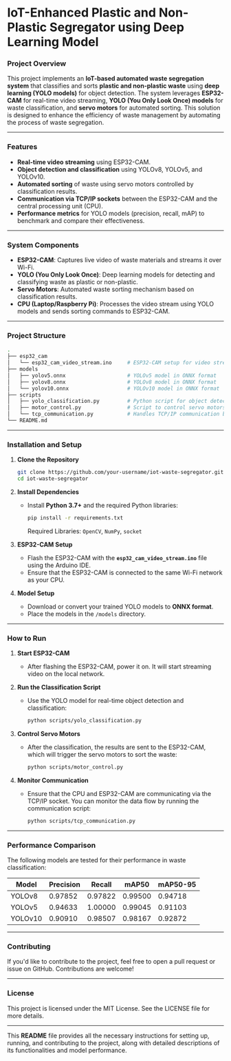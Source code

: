 # IoT-Enhanced Plastic and Non-Plastic Segregator using Deep Learning Model

### **Project Overview**
This project implements an **IoT-based automated waste segregation system** that classifies and sorts **plastic and non-plastic waste** using **deep learning (YOLO models)** for object detection. The system leverages **ESP32-CAM** for real-time video streaming, **YOLO (You Only Look Once) models** for waste classification, and **servo motors** for automated sorting. This solution is designed to enhance the efficiency of waste management by automating the process of waste segregation.

---

### **Features**
- **Real-time video streaming** using ESP32-CAM.
- **Object detection and classification** using YOLOv8, YOLOv5, and YOLOv10.
- **Automated sorting** of waste using servo motors controlled by classification results.
- **Communication via TCP/IP sockets** between the ESP32-CAM and the central processing unit (CPU).
- **Performance metrics** for YOLO models (precision, recall, mAP) to benchmark and compare their effectiveness.

---

### **System Components**
- **ESP32-CAM**: Captures live video of waste materials and streams it over Wi-Fi.
- **YOLO (You Only Look Once)**: Deep learning models for detecting and classifying waste as plastic or non-plastic.
- **Servo Motors**: Automated waste sorting mechanism based on classification results.
- **CPU (Laptop/Raspberry Pi)**: Processes the video stream using YOLO models and sends sorting commands to ESP32-CAM.

---

### **Project Structure**
```bash
.
├── esp32_cam
│   └── esp32_cam_video_stream.ino     # ESP32-CAM setup for video streaming
├── models
│   ├── yolov5.onnx                    # YOLOv5 model in ONNX format
│   ├── yolov8.onnx                    # YOLOv8 model in ONNX format
│   └── yolov10.onnx                   # YOLOv10 model in ONNX format
├── scripts
│   ├── yolo_classification.py         # Python script for object detection and classification
│   ├── motor_control.py               # Script to control servo motors based on classification
│   └── tcp_communication.py           # Handles TCP/IP communication between CPU and ESP32-CAM
└── README.md
```

---

### **Installation and Setup**
1. **Clone the Repository**
   ```bash
   git clone https://github.com/your-username/iot-waste-segregator.git
   cd iot-waste-segregator
   ```

2. **Install Dependencies**
   - Install **Python 3.7+** and the required Python libraries:
     ```bash
     pip install -r requirements.txt
     ```
     Required Libraries: `OpenCV`, `NumPy`, `socket`

3. **ESP32-CAM Setup**
   - Flash the ESP32-CAM with the **`esp32_cam_video_stream.ino`** file using the Arduino IDE.
   - Ensure that the ESP32-CAM is connected to the same Wi-Fi network as your CPU.

4. **Model Setup**
   - Download or convert your trained YOLO models to **ONNX format**.
   - Place the models in the `/models` directory.

---

### **How to Run**
1. **Start ESP32-CAM**
   - After flashing the ESP32-CAM, power it on. It will start streaming video on the local network.
   
2. **Run the Classification Script**
   - Use the YOLO model for real-time object detection and classification:
     ```bash
     python scripts/yolo_classification.py
     ```

3. **Control Servo Motors**
   - After the classification, the results are sent to the ESP32-CAM, which will trigger the servo motors to sort the waste:
     ```bash
     python scripts/motor_control.py
     ```

4. **Monitor Communication**
   - Ensure that the CPU and ESP32-CAM are communicating via the TCP/IP socket. You can monitor the data flow by running the communication script:
     ```bash
     python scripts/tcp_communication.py
     ```

---

### **Performance Comparison**
The following models are tested for their performance in waste classification:

| **Model**    | **Precision** | **Recall**  | **mAP50**  | **mAP50-95** |
| ------------ | ------------- | ----------- | ---------- | ------------ |
| YOLOv8       | 0.97852       | 0.97822     | 0.99500    | 0.94718      |
| YOLOv5       | 0.94633       | 1.00000     | 0.99045    | 0.91103      |
| YOLOv10      | 0.90910       | 0.98507     | 0.98167    | 0.92872      |

---

### **Contributing**
If you'd like to contribute to the project, feel free to open a pull request or issue on GitHub. Contributions are welcome!

---

### **License**
This project is licensed under the MIT License. See the LICENSE file for more details.



---

This **README** file provides all the necessary instructions for setting up, running, and contributing to the project, along with detailed descriptions of its functionalities and model performance.
